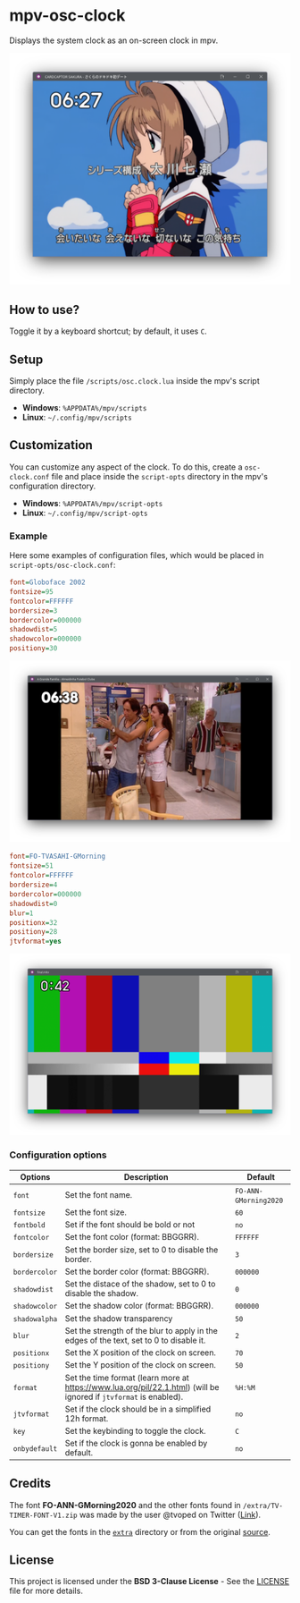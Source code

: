 # mpv-osc-clock

Displays the system clock as an on-screen clock in mpv.

![Screenshot1](/docs/screenshot1.png)

## How to use?

Toggle it by a keyboard shortcut; by default, it uses `C`.

## Setup

Simply place the file `/scripts/osc.clock.lua` inside the mpv's script directory.

- **Windows**: `%APPDATA%/mpv/scripts`
- **Linux**: `~/.config/mpv/scripts`

## Customization

You can customize any aspect of the clock. To do this, create a `osc-clock.conf` file and place inside the `script-opts` directory in the mpv's configuration directory.

- **Windows**: `%APPDATA%/mpv/script-opts`
- **Linux**: `~/.config/mpv/script-opts`

### Example

Here some examples of configuration files, which would be placed in `script-opts/osc-clock.conf`:

```ini
font=Globoface 2002
fontsize=95
fontcolor=FFFFFF
bordersize=3
bordercolor=000000
shadowdist=5
shadowcolor=000000
positiony=30
```

![Screenshot1](/docs/screenshot2.png)

```ini
font=FO-TVASAHI-GMorning
fontsize=51
fontcolor=FFFFFF
bordersize=4
bordercolor=000000
shadowdist=0
blur=1
positionx=32
positiony=28
jtvformat=yes
```

![Screenshot1](/docs/screenshot3.png)

### Configuration options

|     Options     |                                      Description                                          |        Default        |
|-----------------|-------------------------------------------------------------------------------------------|-----------------------|
|  `font`         |  Set the font name.                                                                       | `FO-ANN-GMorning2020` |
|  `fontsize`     |  Set the font size.                                                                       |         `60`          |
|  `fontbold`     |  Set if the font should be bold or not                                                    |         `no`          |
|  `fontcolor`    |  Set the font color (format: BBGGRR).                                                     |        `FFFFFF`       |
|  `bordersize`   |  Set the border size, set to 0 to disable the border.                                     |         `3`           |
|  `bordercolor`  |  Set the border color (format: BBGGRR).                                                   |        `000000`       |
|  `shadowdist`   |  Set the distace of the shadow, set to 0 to disable the shadow.                           |         `0`           |
|  `shadowcolor`  |  Set the shadow color (format: BBGGRR).                                                   |        `000000`       |
|  `shadowalpha`  |  Set the shadow transparency                                                              |        `50`           |
|  `blur`         |  Set the strength of the blur to apply in the edges of the text, set to 0 to disable it.  |         `2`           |
|  `positionx`    |  Set the X position of the clock on screen.                                               |         `70`          |
|  `positiony`    |  Set the Y position of the clock on screen.                                               |         `50`          |
|  `format`       |  Set the time format (learn more at https://www.lua.org/pil/22.1.html) (will be ignored if `jtvformat` is enabled). |        `%H:%M`        |
|  `jtvformat`    |  Set if the clock should be in a simplified 12h format.                                   |         `no`          |
|  `key`          |  Set the keybinding to toggle the clock.                                                  |         `C`           |
|  `onbydefault`  |  Set if the clock is gonna be enabled by default.                                         |         `no`          |

## Credits

The font **FO-ANN-GMorning2020** and the other fonts found in `/extra/TV-TIMER-FONT-V1.zip` was made by the user @tvoped on Twitter ([Link](https://web.archive.org/web/20220320123906/https://twitter.com/tvoped/status/1466992257962487811)).

You can get the fonts in the [`extra`](/extra) directory or from the original [source](https://www.dropbox.com/scl/fi/3lir00hds4o3xqr6hdwea/TV-TIMER-FONT-V1.zip?rlkey=xgnqhdotec8a9kf25nck7azg7&e=1&dl=0).

## License

This project is licensed under the __BSD 3-Clause License__ - See the [LICENSE](./LICENSE) file for more details.
